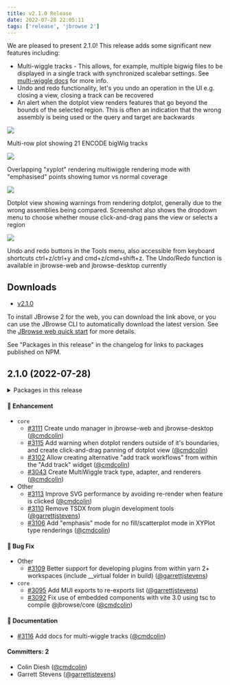 ```yaml
---
title: v2.1.0 Release
date: 2022-07-28 22:05:11
tags: ['release', 'jbrowse 2']
---
```


We are pleased to present 2.1.0! This release adds some significant new
features including:

- Multi-wiggle tracks - This allows, for example, multiple bigwig files to be
  displayed in a single track with synchronized scalebar settings. See
  [multi-wiggle docs](/jb2/docs/user_guide/#multi-quantitative-tracks) for more
  info.
- Undo and redo functionality, let's you undo an operation in the UI e.g.
  closing a view, closing a track can be recovered
- An alert when the dotplot view renders features that go beyond the bounds of
  the selected region. This is often an indication that the wrong assembly is
  being used or the query and target are backwards

![](https://user-images.githubusercontent.com/6511937/181639088-9159d60d-a49d-4601-bfb8-6201a26dc185.png)

Multi-row plot showing 21 ENCODE bigWig tracks

![](https://user-images.githubusercontent.com/6511937/181639797-69294456-cbe6-403a-9131-98af27c849f3.png)

Overlapping "xyplot" rendering multiwiggle rendering mode with "emphasised"
points showing tumor vs normal coverage

![](https://user-images.githubusercontent.com/6511937/181640836-76257585-bfde-4568-8f44-dbf2590131cb.png)

Dotplot view showing warnings from rendering dotplot, generally due to the
wrong assemblies being compared. Screenshot also shows the dropdown menu to
choose whether mouse click-and-drag pans the view or selects a region

![](https://user-images.githubusercontent.com/6511937/181638930-730a522d-b58e-4505-a83a-7eb5ff1fe34d.png)

Undo and redo buttons in the Tools menu, also accessible from keyboard
shortcuts ctrl+z/ctrl+y and cmd+z/cmd+shift+z. The Undo/Redo function is
available in jbrowse-web and jbrowse-desktop currently

## Downloads

- [v2.1.0](https://github.com/GMOD/jbrowse-components/releases/tag/v2.1.0)

To install JBrowse 2 for the web, you can download the link above, or you can
use the JBrowse CLI to automatically download the latest version. See the
[JBrowse web quick start](https://jbrowse.org/jb2/docs/quickstart_web) for more
details.

See "Packages in this release" in the changelog for links to packages published
on NPM.

## 2.1.0 (2022-07-28)

<details><summary>Packages in this release</summary>
<p>

| Package                              | Download                                                          |
| ------------------------------------ | ----------------------------------------------------------------- |
| @jbrowse/core                        | https://www.npmjs.com/package/@jbrowse/core                       |
| @jbrowse/plugin-alignments           | https://www.npmjs.com/package/@jbrowse/plugin-alignments          |
| @jbrowse/plugin-authentication       |                                                                   |
| @jbrowse/plugin-bed                  | https://www.npmjs.com/package/@jbrowse/plugin-bed                 |
| @jbrowse/plugin-comparative-adapters |                                                                   |
| @jbrowse/plugin-config               | https://www.npmjs.com/package/@jbrowse/plugin-config              |
| @jbrowse/plugin-data-management      | https://www.npmjs.com/package/@jbrowse/plugin-data-management     |
| @jbrowse/plugin-dotplot-view         |                                                                   |
| @jbrowse/plugin-hic                  |                                                                   |
| @jbrowse/plugin-legacy-jbrowse       | https://www.npmjs.com/package/@jbrowse/plugin-legacy-jbrowse      |
| @jbrowse/plugin-linear-genome-view   | https://www.npmjs.com/package/@jbrowse/plugin-linear-genome-view  |
| @jbrowse/plugin-menus                |                                                                   |
| @jbrowse/plugin-sequence             | https://www.npmjs.com/package/@jbrowse/plugin-sequence            |
| @jbrowse/plugin-spreadsheet-view     |                                                                   |
| @jbrowse/plugin-svg                  | https://www.npmjs.com/package/@jbrowse/plugin-svg                 |
| @jbrowse/plugin-trix                 | https://www.npmjs.com/package/@jbrowse/plugin-trix                |
| @jbrowse/plugin-variants             | https://www.npmjs.com/package/@jbrowse/plugin-variants            |
| @jbrowse/plugin-wiggle               | https://www.npmjs.com/package/@jbrowse/plugin-wiggle              |
| @jbrowse/desktop                     |                                                                   |
| @jbrowse/img                         | https://www.npmjs.com/package/@jbrowse/img                        |
| @jbrowse/react-circular-genome-view  | https://www.npmjs.com/package/@jbrowse/react-circular-genome-view |
| @jbrowse/react-linear-genome-view    | https://www.npmjs.com/package/@jbrowse/react-linear-genome-view   |
| @jbrowse/web                         |                                                                   |

</p>
</details>

#### :rocket: Enhancement

- `core`
  - [#3111](https://github.com/GMOD/jbrowse-components/pull/3111) Create undo manager in jbrowse-web and jbrowse-desktop ([@cmdcolin](https://github.com/cmdcolin))
  - [#3115](https://github.com/GMOD/jbrowse-components/pull/3115) Add warning when dotplot renders outside of it's boundaries, and create click-and-drag panning of dotplot view ([@cmdcolin](https://github.com/cmdcolin))
  - [#3102](https://github.com/GMOD/jbrowse-components/pull/3102) Allow creating alternative "add track workflows" from within the "Add track" widget ([@cmdcolin](https://github.com/cmdcolin))
  - [#3043](https://github.com/GMOD/jbrowse-components/pull/3043) Create MultiWiggle track type, adapter, and renderers ([@cmdcolin](https://github.com/cmdcolin))
- Other
  - [#3113](https://github.com/GMOD/jbrowse-components/pull/3113) Improve SVG performance by avoiding re-render when feature is clicked ([@cmdcolin](https://github.com/cmdcolin))
  - [#3110](https://github.com/GMOD/jbrowse-components/pull/3110) Remove TSDX from plugin development tools ([@garrettjstevens](https://github.com/garrettjstevens))
  - [#3106](https://github.com/GMOD/jbrowse-components/pull/3106) Add "emphasis" mode for no fill/scatterplot mode in XYPlot type renderings ([@cmdcolin](https://github.com/cmdcolin))

#### :bug: Bug Fix

- Other
  - [#3109](https://github.com/GMOD/jbrowse-components/pull/3109) Better support for developing plugins from within yarn 2+ workspaces (include \_\_virtual folder in build) ([@garrettjstevens](https://github.com/garrettjstevens))
- `core`
  - [#3095](https://github.com/GMOD/jbrowse-components/pull/3095) Add MUI exports to re-exports list ([@garrettjstevens](https://github.com/garrettjstevens))
  - [#3092](https://github.com/GMOD/jbrowse-components/pull/3092) Fix use of embedded components with vite 3.0 using tsc to compile @jbrowse/core ([@cmdcolin](https://github.com/cmdcolin))

#### :memo: Documentation

- [#3116](https://github.com/GMOD/jbrowse-components/pull/3116) Add docs for multi-wiggle tracks ([@cmdcolin](https://github.com/cmdcolin))

#### Committers: 2

- Colin Diesh ([@cmdcolin](https://github.com/cmdcolin))
- Garrett Stevens ([@garrettjstevens](https://github.com/garrettjstevens))
